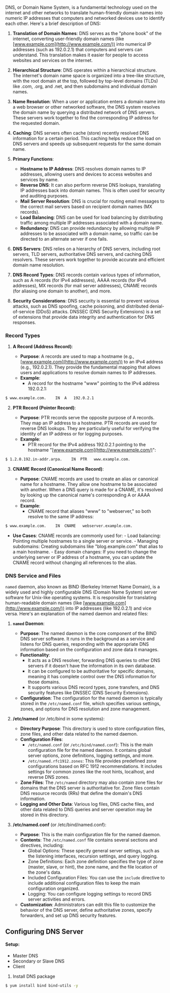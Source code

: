   
DNS, or Domain Name System, is a fundamental technology used on the internet and other networks to translate human-friendly domain names into numeric IP addresses that computers and networked devices use to identify each other. Here's a brief description of DNS:

1. **Translation of Domain Names**: DNS serves as the "phone book" of the internet, converting user-friendly domain names (like [www.example.com](http://www.example.com/)) into numerical IP addresses (such as 192.0.2.1) that computers and servers can understand. This translation makes it easier for people to access websites and services on the internet.
    
2. **Hierarchical Structure**: DNS operates within a hierarchical structure. The internet's domain name space is organized into a tree-like structure, with the root domain at the top, followed by top-level domains (TLDs) like .com, .org, and .net, and then subdomains and individual domain names.
    
3. **Name Resolution**: When a user or application enters a domain name into a web browser or other networked software, the DNS system resolves the domain name by querying a distributed network of DNS servers. These servers work together to find the corresponding IP address for the requested domain.
    
4. **Caching**: DNS servers often cache (store) recently resolved DNS information for a certain period. This caching helps reduce the load on DNS servers and speeds up subsequent requests for the same domain name.
    
5. **Primary Functions**:
    
    - **Hostname to IP Address**: DNS resolves domain names to IP addresses, allowing users and devices to access websites and services by name.
    - **Reverse DNS**: It can also perform reverse DNS lookups, translating IP addresses back into domain names. This is often used for security and auditing purposes.
    - **Mail Server Resolution**: DNS is crucial for routing email messages to the correct mail servers based on recipient domain names (MX records).
    - **Load Balancing**: DNS can be used for load balancing by distributing traffic among multiple IP addresses associated with a domain name.
    - **Redundancy**: DNS can provide redundancy by allowing multiple IP addresses to be associated with a domain name, so traffic can be directed to an alternate server if one fails.

1. **DNS Servers**: DNS relies on a hierarchy of DNS servers, including root servers, TLD servers, authoritative DNS servers, and caching DNS resolvers. These servers work together to provide accurate and efficient domain name resolution.
    
7. **DNS Record Types**: DNS records contain various types of information, such as A records (for IPv4 addresses), AAAA records (for IPv6 addresses), MX records (for mail server addresses), CNAME records (for aliasing one domain to another), and more.
    
8. **Security Considerations**: DNS security is essential to prevent various attacks, such as DNS spoofing, cache poisoning, and distributed denial-of-service (DDoS) attacks. DNSSEC (DNS Security Extensions) is a set of extensions that provide data integrity and authentication for DNS responses.

### Record Types 

1. **A Record (Address Record)**:
    
    - **Purpose**: A records are used to map a hostname (e.g., [www.example.com](http://www.example.com/)) to an IPv4 address (e.g., 192.0.2.1). They provide the fundamental mapping that allows users and applications to resolve domain names to IP addresses.
    - **Example**:
        - A record for the hostname "www" pointing to the IPv4 address 192.0.2.1:
            
```bash
$ www.example.com.    IN  A   192.0.2.1
```
            
2. **PTR Record (Pointer Record)**:
    
    - **Purpose**: PTR records serve the opposite purpose of A records. They map an IP address to a hostname. PTR records are used for reverse DNS lookups. They are particularly useful for verifying the identity of an IP address or for logging purposes.
    - **Example**:
        - PTR record for the IPv4 address 192.0.2.1 pointing to the hostname "[www.example.com](http://www.example.com/)":
            
```bash
$ 1.2.0.192.in-addr.arpa.    IN  PTR   www.example.com.
```
            
3. **CNAME Record (Canonical Name Record)**:
    
    - **Purpose**: CNAME records are used to create an alias or canonical name for a hostname. They allow one hostname to be associated with another. When a DNS query is made for a CNAME, it's resolved by looking up the canonical name's corresponding A or AAAA record.
    - **Example**:
        - CNAME record that aliases "www" to "webserver," so both resolve to the same IP address:
            
```bash
$ www.example.com.    IN  CNAME   webserver.example.com.
```
            
- **Use Cases**: CNAME records are commonly used for:
        - Load balancing: Pointing multiple hostnames to a single server or service.
        - Managing subdomains: Creating subdomains like "blog.example.com" that alias to a main hostname.
        - Easy domain changes: If you need to change the underlying server or IP address of a hostname, you can update the CNAME record without changing all references to the alias.

### DNS Service and Files

`named` daemon, also known as BIND (Berkeley Internet Name Domain), is a widely used and highly configurable DNS (Domain Name System) server software for Unix-like operating systems. It is responsible for translating human-readable domain names (like [www.example.com](http://www.example.com/)) into IP addresses (like 192.0.2.1) and vice versa. Here's an explanation of the named daemon and related files:

1. **`named` Daemon**:
    
    - **Purpose**: The named daemon is the core component of the BIND DNS server software. It runs in the background as a service and listens for DNS queries, responding with the appropriate DNS information based on the configuration and zone data it manages.
    - **Functionality**:
        - It acts as a DNS resolver, forwarding DNS queries to other DNS servers if it doesn't have the information in its own database.
        - It can be configured to be authoritative for specific domains, meaning it has complete control over the DNS information for those domains.
        - It supports various DNS record types, zone transfers, and DNS security features like DNSSEC (DNS Security Extensions).
    - **Configuration**: The configuration for the named daemon is typically stored in the `/etc/named.conf` file, which specifies various settings, zones, and options for DNS resolution and zone management.

1. **/etc/named** (or /etc/bind in some systems):
    
    - **Directory Purpose**: This directory is used to store configuration files, zone files, and other data related to the named daemon.
    - **Configuration Files**:
        - `/etc/named.conf` (or `/etc/bind/named.conf`): This is the main configuration file for the named daemon. It contains global server options, zone definitions, logging settings, and more.
        - `/etc/named.rfc1912.zones`: This file provides predefined zone configurations based on RFC 1912 recommendations. It includes settings for common zones like the root hints, localhost, and reverse DNS zones.
    - **Zone Files**: The `/etc/named` directory may also contain zone files for domains that the DNS server is authoritative for. Zone files contain DNS resource records (RRs) that define the domain's DNS information.
    - **Logging and Other Data**: Various log files, DNS cache files, and other data related to DNS queries and server operation may be stored in this directory.

1. **/etc/named.conf** (or /etc/bind/named.conf):
    
    - **Purpose**: This is the main configuration file for the named daemon.
    - **Contents**: The `/etc/named.conf` file contains several sections and directives, including:
        - Global Options: These specify general server settings, such as the listening interfaces, recursion settings, and query logging.
        - Zone Definitions: Each zone definition specifies the type of zone (master, slave, or hint), the zone name, and the file location of the zone's data.
        - Included Configuration Files: You can use the `include` directive to include additional configuration files to keep the main configuration organized.
        - Logging: You can configure logging settings to record DNS server activities and errors.
    - **Customization**: Administrators can edit this file to customize the behavior of the DNS server, define authoritative zones, specify forwarders, and set up DNS security features.

## Configuring DNS Server 

#### Setup:
- Master DNS
- Secondary or Slave DNS
- Client

1. Install DNS package

```bash
$ yum install bind bind-utils -y
```